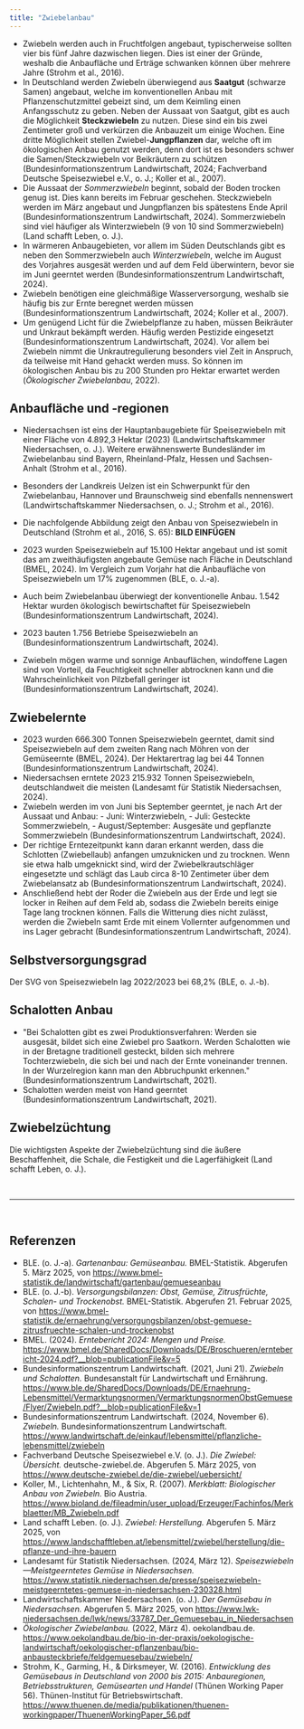 ```yaml
---
title: "Zwiebelanbau"
---
```


- Zwiebeln werden auch in Fruchtfolgen angebaut, typischerweise sollten vier bis fünf Jahre dazwischen liegen. Dies ist einer der Gründe, weshalb die Anbaufläche und Erträge schwanken können über mehrere Jahre (Strohm et al., 2016). 
- In Deutschland werden Zwiebeln überwiegend aus **Saatgut** (schwarze Samen) angebaut, welche im konventionellen Anbau mit Pflanzenschutzmittel gebeizt sind, um dem Keimling einen Anfangsschutz zu geben. Neben der Aussaat von Saatgut, gibt es auch die Möglichkeit **Steckzwiebeln** zu nutzen. Diese sind ein bis zwei Zentimeter groß und verkürzen die Anbauzeit um einige Wochen. Eine dritte Möglichkeit stellen Zwiebel-**Jungpflanzen** dar, welche oft im ökologischen Anbau genutzt werden, denn dort ist es besonders schwer die Samen/Steckzwiebeln vor Beikräutern zu schützen (Bundesinformationszentrum Landwirtschaft, 2024; Fachverband Deutsche Speisezwiebel e.V., o. J.; Koller et al., 2007).
- Die Aussaat der *Sommerzwiebeln* beginnt, sobald der Boden trocken genug ist. Dies kann bereits im Februar geschehen. Steckzwiebeln werden im März angebaut und Jungpflanzen bis spätestens Ende April (Bundesinformationszentrum Landwirtschaft, 2024). Sommerzwiebeln sind viel häufiger als Winterzwiebeln (9 von 10 sind Sommerzwiebeln) (Land schafft Leben, o. J.).
- In wärmeren Anbaugebieten, vor allem im Süden Deutschlands gibt es neben den Sommerzwiebeln auch *Winterzwiebeln*, welche im August des Vorjahres ausgesät werden und auf dem Feld überwintern, bevor sie im Juni geerntet werden (Bundesinformationszentrum Landwirtschaft, 2024).
- Zwiebeln benötigen eine gleichmäßige Wasserversorgung, weshalb sie häufig bis zur Ernte beregnet werden müssen (Bundesinformationszentrum Landwirtschaft, 2024; Koller et al., 2007). 
- Um genügend Licht für die Zwiebelpflanze zu haben, müssen Beikräuter und Unkraut bekämpft werden. Häufig werden Pestizide eingesetzt (Bundesinformationszentrum Landwirtschaft, 2024). Vor allem bei Zwiebeln nimmt die Unkrautregulierung besonders viel Zeit in Anspruch, da teilweise mit Hand gehackt werden muss. So können im ökologischen Anbau bis zu 200 Stunden pro Hektar erwartet werden (*Ökologischer Zwiebelanbau*, 2022).


## Anbaufläche und -regionen

- Niedersachsen ist eins der Hauptanbaugebiete für Speisezwiebeln mit einer Fläche von 4.892,3 Hektar (2023) (Landwirtschaftskammer Niedersachsen, o. J.). Weitere erwähnenswerte Bundesländer im Zwiebelanbau sind Bayern, Rheinland-Pfalz, Hessen und Sachsen-Anhalt (Strohm et al., 2016). 
- Besonders der Landkreis Uelzen ist ein Schwerpunkt für den Zwiebelanbau, Hannover und Braunschweig sind ebenfalls nennenswert (Landwirtschaftskammer Niedersachsen, o. J.; Strohm et al., 2016). 
- Die nachfolgende Abbildung zeigt den Anbau von Speisezwiebeln in Deutschland (Strohm et al., 2016, S. 65):
**BILD EINFÜGEN** 

- 2023 wurden Speisezwiebeln auf 15.100 Hektar angebaut und ist somit das am zweithäufigsten angebaute Gemüse nach Fläche in Deutschland (BMEL, 2024). Im Vergleich zum Vorjahr hat die Anbaufläche von Speisezwiebeln um 17% zugenommen (BLE, o. J.-a).
- Auch beim Zwiebelanbau überwiegt der konventionelle Anbau. 1.542 Hektar wurden ökologisch bewirtschaftet für Speisezwiebeln (Bundesinformationszentrum Landwirtschaft, 2024).
- 2023 bauten 1.756 Betriebe Speisezwiebeln an (Bundesinformationszentrum Landwirtschaft, 2024).
- Zwiebeln mögen warme und sonnige Anbauflächen, windoffene Lagen sind von Vorteil, da Feuchtigkeit schneller abtrocknen kann und die Wahrscheinlichkeit von Pilzbefall geringer ist (Bundesinformationszentrum Landwirtschaft, 2024).


## Zwiebelernte

- 2023 wurden 666.300 Tonnen Speisezwiebeln geerntet, damit sind Speisezwiebeln auf dem zweiten Rang nach Möhren von der Gemüseernte (BMEL, 2024). Der Hektarertrag lag bei 44 Tonnen (Bundesinformationszentrum Landwirtschaft, 2024).
- Niedersachsen erntete 2023 215.932 Tonnen Speisezwiebeln, deutschlandweit die meisten (Landesamt für Statistik Niedersachsen, 2024).
- Zwiebeln werden im von Juni bis September geerntet, je nach Art der Aussaat und Anbau:
      - Juni: Winterzwiebeln,
      - Juli: Gesteckte Sommerzwiebeln,
      - August/September: Ausgesäte und gepflanzte Sommerzwiebeln (Bundesinformationszentrum Landwirtschaft, 2024).
- Der richtige Erntezeitpunkt kann daran erkannt werden, dass die Schlotten (Zwiebellaub) anfangen umzuknicken und zu trocknen. Wenn sie etwa halb umgeknickt sind, wird der Zwiebelkrautschläger eingesetzte und schlägt das Laub circa 8-10 Zentimeter über dem Zwiebelansatz ab (Bundesinformationszentrum Landwirtschaft, 2024).
- Anschließend hebt der Roder die Zwiebeln aus der Erde und legt sie locker in Reihen auf dem Feld ab, sodass die Zwiebeln bereits einige Tage lang trocknen können. Falls die Witterung dies nicht zulässt, werden die Zwiebeln samt Erde mit einem Vollernter aufgenommen und ins Lager gebracht (Bundesinformationszentrum Landwirtschaft, 2024).


## Selbstversorgungsgrad
Der SVG von Speisezwiebeln lag 2022/2023 bei 68,2% (BLE, o. J.-b).


## Schalotten Anbau
- "Bei Schalotten gibt es zwei Produktionsverfahren: Werden sie ausgesät, bildet sich eine Zwiebel pro Saatkorn. Werden Schalotten wie in der Bretagne traditionell gesteckt, bilden sich mehrere Tochterzwiebeln, die sich bei und nach der Ernte voneinander trennen. In der Wurzelregion kann man den Abbruchpunkt erkennen." (Bundesinformationszentrum Landwirtschaft, 2021).
- Schalotten werden meist von Hand geerntet (Bundesinformationszentrum Landwirtschaft, 2021).


## Zwiebelzüchtung
Die wichtigsten Aspekte der Zwiebelzüchtung sind die äußere Beschaffenheit, die Schale, die Festigkeit und die Lagerfähigkeit (Land schafft Leben, o. J.).



<br>

---

<br> 

## Referenzen

- BLE. (o. J.-a). *Gartenanbau: Gemüseanbau.* BMEL-Statistik. Abgerufen 5. März 2025, von <https://www.bmel-statistik.de/landwirtschaft/gartenbau/gemueseanbau>
- BLE. (o. J.-b). *Versorgungsbilanzen: Obst, Gemüse, Zitrusfrüchte, Schalen- und Trockenobst.* BMEL-Statistik. Abgerufen 21. Februar 2025, von <https://www.bmel-statistik.de/ernaehrung/versorgungsbilanzen/obst-gemuese-zitrusfruechte-schalen-und-trockenobst>
- BMEL. (2024). *Erntebericht 2024: Mengen und Preise.* <https://www.bmel.de/SharedDocs/Downloads/DE/Broschueren/erntebericht-2024.pdf?__blob=publicationFile&v=5>
- Bundesinformationszentrum Landwirtschaft. (2021, Juni 21). *Zwiebeln und Schalotten.* Bundesanstalt für Landwirtschaft und Ernährung. <https://www.ble.de/SharedDocs/Downloads/DE/Ernaehrung-Lebensmittel/Vermarktungsnormen/VermarktungsnormenObstGemuese/Flyer/Zwiebeln.pdf?__blob=publicationFile&v=1>
- Bundesinformationszentrum Landwirtschaft. (2024, November 6). *Zwiebeln.* Bundesinformationszentrum Landwirtschaft. <https://www.landwirtschaft.de/einkauf/lebensmittel/pflanzliche-lebensmittel/zwiebeln>
- Fachverband Deutsche Speisezwiebel e.V. (o. J.). *Die Zwiebel: Übersicht.* deutsche-zwiebel.de. Abgerufen 5. März 2025, von <https://www.deutsche-zwiebel.de/die-zwiebel/uebersicht/>
- Koller, M., Lichtenhahn, M., & Six, R. (2007). *Merkblatt: Biologischer Anbau von Zwiebeln.* Bio Austria. <https://www.bioland.de/fileadmin/user_upload/Erzeuger/Fachinfos/Merkblaetter/MB_Zwiebeln.pdf>
- Land schafft Leben. (o. J.). *Zwiebel: Herstellung.* Abgerufen 5. März 2025, von <https://www.landschafftleben.at/lebensmittel/zwiebel/herstellung/die-pflanze-und-ihre-bauern>
- Landesamt für Statistik Niedersachsen. (2024, März 12). *Speisezwiebeln—Meistgeerntetes Gemüse in Niedersachsen.* <https://www.statistik.niedersachsen.de/presse/speisezwiebeln-meistgeerntetes-gemuese-in-niedersachsen-230328.html>
- Landwirtschaftskammer Niedersachsen. (o. J.). *Der Gemüsebau in Niedersachsen.* Abgerufen 5. März 2025, von <https://www.lwk-niedersachsen.de/lwk/news/33787_Der_Gemuesebau_in_Niedersachsen>
- *Ökologischer Zwiebelanbau.* (2022, März 4). oekolandbau.de. <https://www.oekolandbau.de/bio-in-der-praxis/oekologische-landwirtschaft/oekologischer-pflanzenbau/bio-anbausteckbriefe/feldgemuesebau/zwiebeln/>
- Strohm, K., Garming, H., & Dirksmeyer, W. (2016). *Entwicklung des Gemüsebaus in Deutschland von 2000 bis 2015: Anbauregionen, Betriebsstrukturen, Gemüsearten und Handel* (Thünen Working Paper 56). Thünen-Institut für Betriebswirtschaft. <https://www.thuenen.de/media/publikationen/thuenen-workingpaper/ThuenenWorkingPaper_56.pdf>
